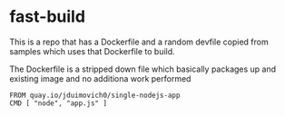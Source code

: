 # fast-build

This is a repo that has a Dockerfile and a random devfile copied from samples which uses that Dockerfile to build.

The Dockerfile is a stripped down file which basically packages up and existing image and no additiona work performed

```
FROM quay.io/jduimovich0/single-nodejs-app 
CMD [ "node", "app.js" ]
```